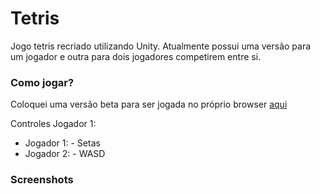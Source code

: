 <h1>Tetris</h1>

Jogo tetris recriado utilizando Unity. Atualmente possui uma versão para um jogador e outra para dois jogadores competirem entre si.

<h3>Como jogar?</h3>

Coloquei uma versão beta para ser jogada no próprio browser [aqui](https://fitinho.itch.io/classic-tetris)

Controles Jogador 1:
<ul>
<li>Jogador 1: - Setas</li>
  <li>Jogador 2: - WASD</li>
</ul>

<h3>Screenshots</h3>
